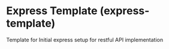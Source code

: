 # Express Template (express-template)
Template for Initial express setup for restful API implementation
